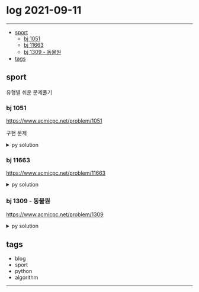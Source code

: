 # log 2021-09-11

--------------------------

- [sport](#sport)
  - [bj 1051](#bj-1051)
  - [bj 11663](#bj-11663)
  - [bj 1309 - 동물원](#bj-1309---동물원)
- [tags](#tags)


## sport

유형별 쉬운 문제풀기


### bj 1051
https://www.acmicpc.net/problem/1051

구현 문제

<details><summary markdown="span">py solution</summary>

```py

def solve():
    n,m=ria()
    maps=create2DArray(n,m,0)
    for row in range(n):
        maps[row]=list(map(int, list(rsa()[0])))
    
    md = min(n,m)
    
    best = -1
    for d in range(0,md):
        for sr in range(n-d):
            for sc in range(m-d):
                nr = sr+d
                nc = sc+d

                # print('d',d,'sr',sr,'sc',sc,'nr',nr,'nc',nc)
                
                fail=False
                ch = maps[sr][sc]
                if(ch != maps[sr][nc]):
                    fail=True
                elif(ch != maps[nr][sc]):
                    fail=True
                elif(ch != maps[nr][nc]):
                    fail=True
                # print('fail',fail, 'd', d)
                if not fail:
                    best = max(best, d)
    print((best+1)**2)
    
    pass
```

</details>

### bj 11663
https://www.acmicpc.net/problem/11663

<details><summary markdown="span">py solution</summary>

```py

def solve():
    n,m = ria()
    dots = ria()
    dots.sort()
    
    for mm in range(m):
        start,end = ria()
        
        # search start idx
        ss = -1
        ee = n
        target = start
        while(ss+1<ee):
            mid=int((ss+ee)/2)
            if(target <= dots[mid]):
                ee = mid
            else:
                ss = mid
        # print('ee', ee)
        start_idx = ee

        # search end idx
        ss = -1
        ee = n
        target = end
        while(ss+1<ee):
            mid=int((ss+ee)/2)
            if(target < dots[mid]):
                ee = mid
            else:
                ss = mid

        end_idx = ee

        # print('start', start_idx, 'end', end_idx)
        print(end_idx-start_idx)
    
    
    pass
```

</details>


### bj 1309 - 동물원
https://www.acmicpc.net/problem/1309

<details><summary markdown="span">py solution</summary>

```py

def solve():
    MOD = 9901
    N = ria()[0]
    dp = create2DArray(N, 3, -1)
    dp[0][0] = 1
    dp[0][1] = 1
    dp[0][2] = 1
    def dfs(r, k):
        if(dp[r][k]!=-1):
            return dp[r][k]
        
        ret = 0
        if(k == 0):
            ret = dfs(r-1, 1) + dfs(r-1, 2)
        elif(k == 1):
            ret = dfs(r-1, 0) + dfs(r-1, 2)
        else:
            ret = dfs(r-1, 0) + dfs(r-1, 1) + dfs(r-1, 2)
        ret %= MOD
        dp[r][k] = ret
        return ret
    
    ans = (dfs(N-1,0) + dfs(N-1,1) + dfs(N-1,2)) % MOD
    print(ans)
    
    pass
```

</details>

## tags
- blog
- sport
- python
- algorithm

--------------------------

